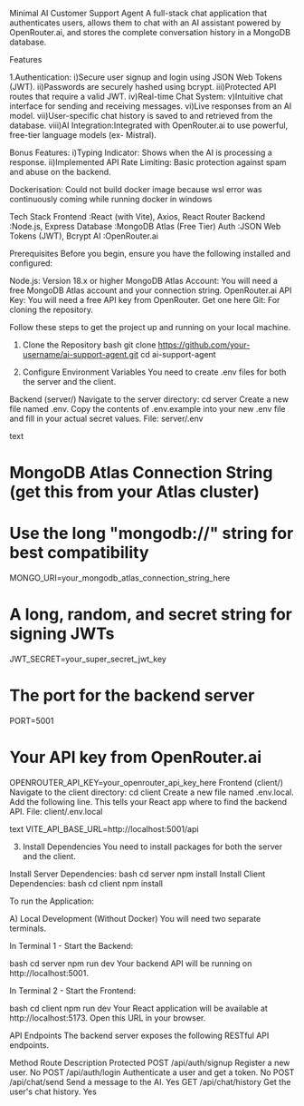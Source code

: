 Minimal AI Customer Support Agent
A full-stack chat application that authenticates users, allows them to chat with an AI assistant powered by OpenRouter.ai, and stores the complete conversation history in a MongoDB database.

Features

1.Authentication:
i)Secure user signup and login using JSON Web Tokens (JWT).
ii)Passwords are securely hashed using bcrypt.
iii)Protected API routes that require a valid JWT.
iv)Real-time Chat System:
v)Intuitive chat interface for sending and receiving messages.
vi)Live responses from an AI model.
vii)User-specific chat history is saved to and retrieved from the database.
viii)AI Integration:Integrated with OpenRouter.ai to use powerful, free-tier language models (ex- Mistral).

Bonus Features:
i)Typing Indicator: Shows when the AI is processing a response.
ii)Implemented API Rate Limiting: Basic protection against spam and abuse on the backend.

Dockerisation: Could not build docker image because wsl error was continuously coming while running docker in windows


Tech Stack
Frontend   :React (with Vite), Axios, React Router
Backend    :Node.js, Express
Database   :MongoDB Atlas (Free Tier)
Auth	   :JSON Web Tokens (JWT), Bcrypt
AI	       :OpenRouter.ai



Prerequisites
Before you begin, ensure you have the following installed and configured:

Node.js: Version 18.x or higher
MongoDB Atlas Account: You will need a free MongoDB Atlas account and your connection string.
OpenRouter.ai API Key: You will need a free API key from OpenRouter. Get one here
Git: For cloning the repository.

Follow these steps to get the project up and running on your local machine.

1. Clone the Repository
bash
git clone https://github.com/your-username/ai-support-agent.git
cd ai-support-agent

2. Configure Environment Variables
 You need to create .env files for both the server and the client.

Backend (server/)
Navigate to the server directory: cd server
Create a new file named .env.
Copy the contents of .env.example into your new .env file and fill in your actual secret values.
File: server/.env

text
# MongoDB Atlas Connection String (get this from your Atlas cluster)
# Use the long "mongodb://" string for best compatibility
MONGO_URI=your_mongodb_atlas_connection_string_here

# A long, random, and secret string for signing JWTs
JWT_SECRET=your_super_secret_jwt_key

# The port for the backend server
PORT=5001

# Your API key from OpenRouter.ai
OPENROUTER_API_KEY=your_openrouter_api_key_here
Frontend (client/)
Navigate to the client directory: cd client
Create a new file named .env.local.
Add the following line. This tells your React app where to find the backend API.
File: client/.env.local

text
VITE_API_BASE_URL=http://localhost:5001/api

3. Install Dependencies
You need to install packages for both the server and the client.

Install Server Dependencies:
bash
cd server
npm install
Install Client Dependencies:
bash
cd client
npm install

To run the Application:

A) Local Development (Without Docker)
 You will need two separate terminals.

In Terminal 1 - Start the Backend:

bash
cd server
npm run dev
Your backend API will be running on http://localhost:5001.

In Terminal 2 - Start the Frontend:

bash
cd client
npm run dev
Your React application will be available at http://localhost:5173. Open this URL in your browser.



API Endpoints
The backend server exposes the following RESTful API endpoints.

Method	Route	                Description	                                 Protected
POST	/api/auth/signup	    Register a new user.	                      No
POST	/api/auth/login	        Authenticate a user and get a token.	      No
POST	/api/chat/send	        Send a message to the AI.	                 Yes
GET	/api/chat/history	        Get the user's chat history.	             Yes
